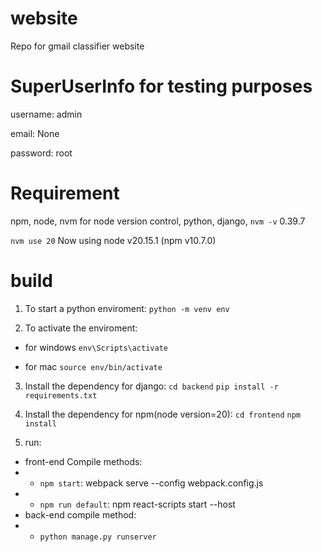 # website
Repo for gmail classifier website

# SuperUserInfo for testing purposes
username: admin

email: None

password: root

# Requirement


npm, node, nvm for node version control, python, django,
```nvm -v```
0.39.7

```nvm use 20```
Now using node v20.15.1 (npm v10.7.0)


# build

1. To start a python enviroment:
    ```python -m venv env```

2. To activate the enviroment:
 - for windows
```env\Scripts\activate```

 - for mac
```source env/bin/activate```

3. Install the dependency for django:
```cd backend```
```pip install -r requirements.txt```

4. Install the dependency for npm(node version=20):
```cd frontend```
```npm install```

5. run:
 - front-end Compile methods:
 - - ```npm start```: webpack serve --config webpack.config.js
 - - ```npm run default```: npm react-scripts start --host
 - back-end compile method:
 - - ```python manage.py runserver```




